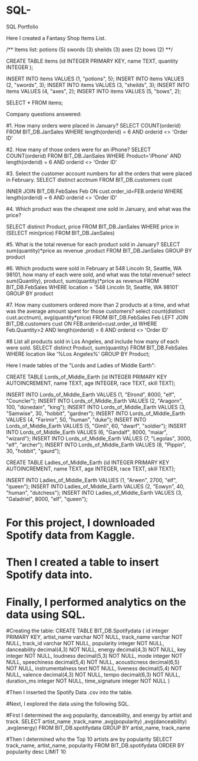 # SQL-
SQL Portfolio

Here I created a Fantasy Shop Items List.

/** Items list: 
potions (5)
swords (3)
sheilds (3)
axes (2)
bows (2)
**/

CREATE TABLE items (id INTEGER PRIMARY KEY, name TEXT, quantity INTEGER );

INSERT INTO items VALUES (1, "potions", 5);
INSERT INTO items VALUES (2, "swords", 3);
INSERT INTO items VALUES (3, "sheilds", 3);
INSERT INTO items VALUES (4, "axes", 2);
INSERT INTO items VALUES (5, "bows", 2);

SELECT * FROM items;

Company questions answered:

#1. How many orders were placed in January? 
SELECT COUNT(orderid)
FROM BIT_DB.JanSales
WHERE length(orderid) = 6 
AND orderid <> 'Order ID'

#2. How many of those orders were for an iPhone? 
SELECT COUNT(orderid)
FROM BIT_DB.JanSales
WHERE Product='iPhone'
AND length(orderid) = 6 
AND orderid <> 'Order ID'

#3. Select the customer account numbers for all the orders that were placed in February. 
SELECT distinct acctnum
FROM BIT_DB.customers cust

INNER JOIN BIT_DB.FebSales Feb
ON cust.order_id=FEB.orderid
WHERE length(orderid) = 6 
AND orderid <> 'Order ID'

#4. Which product was the cheapest one sold in January, and what was the price?

SELECT distinct Product, price
FROM BIT_DB.JanSales
WHERE  price in (SELECT min(price) FROM BIT_DB.JanSales)

#5. What is the total revenue for each product sold in January?
SELECT sum(quantity)*price as revenue
,product
FROM BIT_DB.JanSales
GROUP BY product

#6. Which products were sold in February at 548 Lincoln St, Seattle, WA 98101, how many of each were sold, and what was the total revenue?
select 
sum(Quantity), 
product, 
sum(quantity)*price as revenue
FROM BIT_DB.FebSales 
WHERE location = '548 Lincoln St, Seattle, WA 98101'
GROUP BY product

#7. How many customers ordered more than 2 products at a time, and what was the average amount spent for those customers? 
select 
count(distinct cust.acctnum), 
avg(quantity*price)
FROM BIT_DB.FebSales Feb
LEFT JOIN BIT_DB.customers cust
ON FEB.orderid=cust.order_id
WHERE Feb.Quantity>2
AND length(orderid) = 6 
AND orderid <> 'Order ID'

#8 List all products sold in Los Angeles, and include how many of each were sold. 
SELECT distinct Product, sum(quantity)
FROM BIT_DB.FebSales
WHERE location like '%Los Angeles%'
GROUP BY Product;

Here I made tables of the "Lords and Ladies of Middle Earth":

CREATE TABLE Lords_of_Middle_Earth (id INTEGER PRIMARY KEY AUTOINCREMENT, name TEXT, age INTEGER, race TEXT, skill TEXT);

INSERT INTO Lords_of_Middle_Earth VALUES (1, "Elrond", 8000, "elf", "Councler");
INSERT INTO Lords_of_Middle_Earth VALUES
(2, "Aragorn", 100, "dúnedain", "king");
INSERT INTO Lords_of_Middle_Earth VALUES
(3, "Samwise", 30, "hobbit", "gardner");
INSERT INTO Lords_of_Middle_Earth VALUES
(4, "Farimir", 50, "human", "duke");
INSERT INTO Lords_of_Middle_Earth VALUES
(5, "Gimli", 60, "dwarf", "soldier");
INSERT INTO Lords_of_Middle_Earth VALUES
(6, "Gandalf", 8000, "maiar", "wizard");
INSERT INTO Lords_of_Middle_Earth VALUES
(7, "Legolas", 3000, "elf", "archer");
INSERT INTO Lords_of_Middle_Earth VALUES
(8, "Pippin", 30, "hobbit", "gaurd");


CREATE TABLE Ladies_of_Middle_Earth (id INTEGER PRIMARY KEY AUTOINCREMENT, name TEXT, age INTEGER, race TEXT, skill TEXT);

INSERT INTO Ladies_of_Middle_Earth VALUES
(1, "Arwen", 2700, "elf", "queen");
INSERT INTO Ladies_of_Middle_Earth VALUES
(2, "Eowyn", 40, "human", "dutchess");
INSERT INTO Ladies_of_Middle_Earth VALUES
(3, "Galadriel", 8000, "elf", "queen");



# For this project, I downloaded Spotify data from Kaggle.
# Then I created a table to insert Spotify data into.
# Finally, I performed analytics on the data using SQL. 

#Creating the table: 
CREATE TABLE BIT_DB.Spotifydata (
id integer PRIMARY KEY,
artist_name varchar NOT NULL,
track_name varchar NOT NULL,
track_id varchar NOT NULL,
popularity integer NOT NULL,
danceability decimal(4,3) NOT NULL,
energy decimal(4,3) NOT NULL,
key integer NOT NULL,
loudness decimal(5,3) NOT NULL,
mode integer NOT NULL,
speechiness decimal(5,4) NOT NULL,
acousticness decimal(6,5) NOT NULL,
instrumentalness text NOT NULL,
liveness decimal(5,4) NOT NULL,
valence decimal(4,3) NOT NULL,
tempo decimal(6,3) NOT NULL,
duration_ms integer NOT NULL,
time_signature integer NOT NULL 
)

#Then I inserted the Spotify Data .csv into the table.

#Next, I explored the data using the following SQL. 

#First I determined the avg popularity, danceability, and energy by artist and track. 
SELECT
artist_name
,track_name
,avg(popularity)
,avg(danceability)
,avg(energy)
FROM BIT_DB.spotifydata
GROUP BY artist_name, track_name

#Then I determined who the Top 10 artists are by popularity
SELECT track_name, artist_name, popularity
FROM BIT_DB.spotifydata
ORDER BY popularity desc
LIMIT 10
